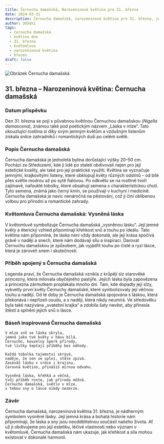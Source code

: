 ```yaml
---
title: Černucha damašská, Narozeninová květina pro 31. března
date: 2024-03-31
description: Černucha damašská, narozeninová květina pro 31. března, je symbolem Vysněná láska. Objevte její jedinečný význam, fascinující příběhy a poezii, která oslavuje její krásu.
author: 365dní
tags:
  - černucha damašská
  - květina dne
  - 31. března
  - květomluva
  - narozeninová květina
  - březen
draft: false
---
```


![Obrázek Černucha damašská](https://cdn.pixabay.com/photo/2017/02/04/20/59/nigella-damascena-miss-jekyll-2038376_1280.jpg#center)


## 31. března – Narozeninová květina: Černucha damašská

### Datum příspěvku

Den 31. března se pojí s půvabnou květinou Černuchou damašskou (_Nigella damascena_), známou také pod poetickým názvem „Láska v mlze“. Tato okouzlující rostlina si díky svým jemným květům a vzdušným listenům získala srdce zahradníků i romantických duší po celém světě.

### Popis Černucha damašská

Černucha damašská je jednoletá bylina dorůstající výšky 20–50 cm. Pochází ze Středozemí, kde ji lidé po staletí obdivovali nejen pro její estetické kvality, ale také pro její praktické využití. Květina se vyznačuje jemnými, krajkovitými listeny, které obklopují květy různých odstínů – od bílé přes světle modrou až po sytě fialovou. Po odkvětu se na rostlině tvoří zajímavé, nafouklé tobolky, které obsahují semena s charakteristickou chutí. Tyto semena, známá jako černý kmín, se používají v kuchyni i medicíně. Černucha damašská je navíc nenáročná na pěstování, což ji činí oblíbenou volbou pro přírodní a romantické zahrady.

### Květomluva Černucha damašská: Vysněná láska

V květomluvě symbolizuje Černucha damašská „vysněnou lásku“. Její jemné květy a éterický vzhled připomínají křehkost snů a touhu po ideálu. Tato květina nám připomíná, že láska není vždy dokonalá, ale její krása spočívá právě v naději a snech, které nám dodávají sílu a inspiraci. Darovat Černuchu damašskou je způsobem, jak vyjádřit touhu po čisté a ryzí lásce, která je zároveň snem i skutečností.

### Příběh spojený s Černucha damašská

Legenda praví, že Černucha damašská vznikla z krůpějí slz starověké princezny, která milovala obyčejného pastýře. Jejich láska byla zapovězena a princezna zármutkem proplakala mnoho dní. Tam, kde dopadly její slzy, vykvetly první květy Černuchy damašské, které symbolizovaly její věčnou touhu a naději. Od té doby je Černucha damašská spojována s láskou, která překonává i nepřízeň osudu, a s nadějí, která nikdy neumírá. Ve středověku byla také nazývána „svatební krajka“ a zdobila šaty nevěst, aby přinesla štěstí a splnění jejich snů o lásce.

### Báseň inspirovaná Černucha damašská

```
V mlze snů se láska skryla,  
jemná jako tvé květy v hávu bílá.  
Černucho, kouzelný šperk přírody,  
tvé lístky šeptají příběhy bez náhody.

Každá tobolka tajemství skrývá,  
naděje, že sen se splní, stále zpívá.  
Zaséváš lásku v srdce i krajinu,  
čarovná květino, přinášíš mírnou odvahu.

Vysněná láska, křehká a věčná,  
tvůj příběh roste, jak příroda něžná.  
Černucho damašská, světlo v mlze,  
s tebou sny o lásce nikdy nezmrze.  
```

### Závěr

Černucha damašská, narozeninová květina 31. března, je nádherným symbolem vysněné lásky. Její jemná krása a bohatá historie nám připomínají, že láska a sny jsou neoddělitelnou součástí našeho života. Ať už ji obdivujeme pro její estetiku, léčivé vlastnosti nebo význam v květomluvě, Černucha damašská nám ukazuje, jak křehkost a síla mohou existovat v dokonalé harmonii.